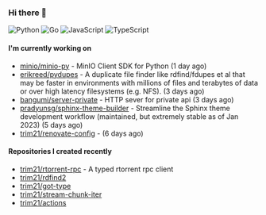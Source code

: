 ### Hi there 👋

![Python](https://img.shields.io/badge/python-3670A0?style=for-the-badge&logo=python&logoColor=ffdd54)
![Go](https://img.shields.io/badge/go-%2300ADD8.svg?style=for-the-badge&logo=go&logoColor=white)
![JavaScript](https://img.shields.io/badge/javascript-%23323330.svg?style=for-the-badge&logo=javascript&logoColor=%23F7DF1E)
![TypeScript](https://img.shields.io/badge/typescript-%23007ACC.svg?style=for-the-badge&logo=typescript&logoColor=white)

#### I'm currently working on

- [minio/minio-py](https://github.com/minio/minio-py) - MinIO Client SDK for Python (1 day ago)
- [erikreed/pydupes](https://github.com/erikreed/pydupes) - A duplicate file finder like rdfind/fdupes et al that may be faster in environments with millions of files and terabytes of data or over high latency filesystems (e.g. NFS). (3 days ago)
- [bangumi/server-private](https://github.com/bangumi/server-private) - HTTP sever for private api (3 days ago)
- [pradyunsg/sphinx-theme-builder](https://github.com/pradyunsg/sphinx-theme-builder) - Streamline the Sphinx theme development workflow (maintained, but extremely stable as of Jan 2023) (5 days ago)
- [trim21/renovate-config](https://github.com/trim21/renovate-config) -  (6 days ago)

#### Repositories I created recently

- [trim21/rtorrent-rpc](https://github.com/trim21/rtorrent-rpc) - A typed rtorrent rpc client
- [trim21/rdfind2](https://github.com/trim21/rdfind2)
- [trim21/got-type](https://github.com/trim21/got-type)
- [trim21/stream-chunk-iter](https://github.com/trim21/stream-chunk-iter)
- [trim21/actions](https://github.com/trim21/actions)
